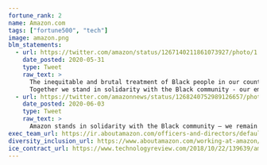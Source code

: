 ```yaml
---
fortune_rank: 2
name: Amazon.com
tags: ["fortune500", "tech"]
image: amazon.png
blm_statements:
  - url: https://twitter.com/amazon/status/1267140211861073927/photo/1
    date_posted: 2020-05-31
    type: Tweet
    raw_text: >
      The inequitable and brutal treatment of Black people in our country must stop.
      Together we stand in solidarity with the Black community - our employees, customers, and partners - in the fight against systemic racism and injustice.
  - url: https://twitter.com/amazonnews/status/1268240752989126657/photo/1
    date_posted: 2020-06-03
    type: Tweet
    raw_text: >
      Amazon stands in solidarity with the Black community — we remain steadfast in our support for our employees, customers, partners, and the communities where they live and work. And we stand in support of organizations that are making a difference.
exec_team_url: https://ir.aboutamazon.com/officers-and-directors/default.aspx
diversity_inclusion_url: https://www.aboutamazon.com/working-at-amazon/diversity-and-inclusion/our-workforce-data
ice_contract_url: https://www.technologyreview.com/2018/10/22/139639/amazon-is-the-invisible-backbone-behind-ices-immigration-crackdown/
---
```

